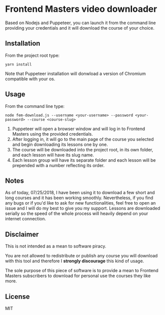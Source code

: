 # Frontend Masters video downloader
Based on Nodejs and Puppeteer, you can launch it from the command line providing your credentials and it will download the course of your choice.

## Installation
From the project root type:
```
yarn install
```
Note that Puppeteer installation will donwload a version of Chromium compatible with your os.

## Usage
From the command line type:
```
node fem-download.js --username <your-username> --password <your-password> --course <course-slug>
```
1. Puppeteer will open a browser window and will log in to Frontend Masters using the provided credentials.
1. After logging in, it will go to the main page of the course you selected and begin downloading its lessons one by one.
1. The course will be downloaded into the project root, in its own folder, and each lesson will have its slug name.
1. Each lesson group will have its separate folder and each lesson will be prepended with a number reflecting its order.

## Notes
As of today, 07/25/2018, I have been using it to download a few short and long courses and it has been working smoothly.
Nevertheless, if you find any bugs or if you'd like to ask for new functionalities, feel free to open an issue and I will do my best to give you my support.
Lessons are downloaded serially so the speed of the whole process will heavily depend on your internet connection.

## Disclaimer
This is not intended as a mean to software piracy.

You are not allowed to redistribute or publish any course you will download with this tool and therefore I **strongly discourage**
this kind of usage.

The sole purpose of this piece of software is to provide a mean to Frontend Masters subscribers to download for personal use the courses they like more.


## License
MIT

